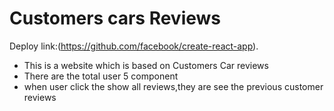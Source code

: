 # Customers cars Reviews
Deploy link:(https://github.com/facebook/create-react-app).

<div>
  <ul>
    <li> This is a website which is based on Customers Car reviews </li>
    <li>There are the total user 5 component</li>
    <li> when user click the show all reviews,they are see the previous customer reviews </li>
 </ul>
</div>